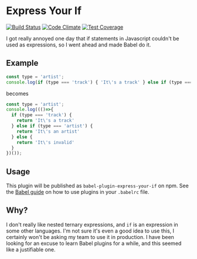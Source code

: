 # Express Your If

[![Build Status](https://travis-ci.org/hughrawlinson/babel-plugin-express-your-if.svg?branch=master)](https://travis-ci.org/hughrawlinson/babel-plugin-express-your-if) [![Code Climate](https://lima.codeclimate.com/github/hughrawlinson/babel-plugin-express-your-if/badges/gpa.svg)](https://lima.codeclimate.com/github/hughrawlinson/babel-plugin-express-your-if) [![Test Coverage](https://lima.codeclimate.com/github/hughrawlinson/babel-plugin-express-your-if/badges/coverage.svg)](https://lima.codeclimate.com/github/hughrawlinson/babel-plugin-express-your-if/coverage)

I got really annoyed one day that if statements in Javascript couldn't be used as expressions, so I went ahead and made Babel do it.

## Example

```javascript
const type = 'artist';
console.log(if (type === 'track') { 'It\'s a track' } else if (type === 'artist') { 'It\'s an artist' } else { 'It\'s invalid' });
```
becomes
```javascript
const type = 'artist';
console.log((()=>{
  if (type === 'track') {
    return 'It\'s a track'
  } else if (type === 'artist') {
    return 'It\'s an artist'
  } else {
    return 'It\'s invalid'
  }
})());
```

## Usage

This plugin will be published as `babel-plugin-express-your-if` on npm. See the [Babel guide](http://babeljs.io/docs/setup/#installation) on how to use plugins in your `.babelrc` file.

## Why?

I don't really like nested ternary expressions, and `if` is an expression in some other languages. I'm not sure it's even a good idea to use this, I certainly won't be asking my team to use it in production. I have been looking for an excuse to learn Babel plugins for a while, and this seemed like a justifiable one.
